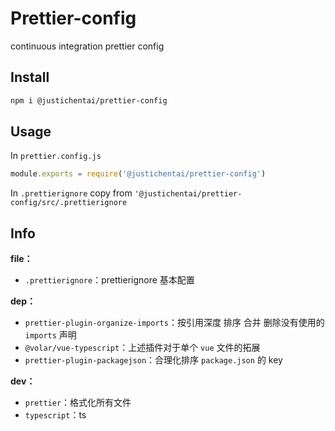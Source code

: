 # Prettier-config

continuous integration prettier config

## Install

```bash
npm i @justichentai/prettier-config
```

## Usage

In `prettier.config.js`
```js
module.exports = require('@justichentai/prettier-config')
```

In `.prettierignore`
copy from `'@justichentai/prettier-config/src/.prettierignore`

## Info

**file：**
- `.prettierignore`：prettierignore 基本配置

**dep：**
- `prettier-plugin-organize-imports`：按引用深度 排序 合并 删除没有使用的 `imports` 声明
- `@volar/vue-typescript`：上述插件对于单个 `vue` 文件的拓展
- `prettier-plugin-packagejson`：合理化排序 `package.json` 的 key

**dev：**
- `prettier`：格式化所有文件
- `typescript`：ts
